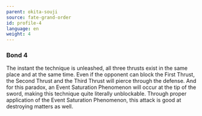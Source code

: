 ```yaml
---
parent: okita-souji
source: fate-grand-order
id: profile-4
language: en
weight: 4
---
```


### Bond 4

The instant the technique is unleashed, all three thrusts exist in the same place and at the same time.
Even if the opponent can block the First Thrust, the Second Thrust and the Third Thrust will pierce through the defense.
And for this paradox, an Event Saturation Phenomenon will occur at the tip of the sword, making this technique quite literally unblockable.
Through proper application of the Event Saturation Phenomenon, this attack is good at destroying matters as well.
